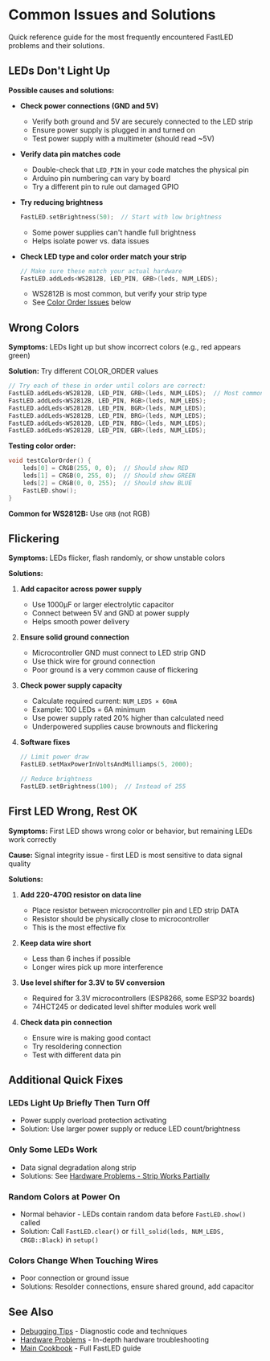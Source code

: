 # Common Issues and Solutions

Quick reference guide for the most frequently encountered FastLED problems and their solutions.

## LEDs Don't Light Up

**Possible causes and solutions:**

- **Check power connections (GND and 5V)**
  - Verify both ground and 5V are securely connected to the LED strip
  - Ensure power supply is plugged in and turned on
  - Test power supply with a multimeter (should read ~5V)

- **Verify data pin matches code**
  - Double-check that `LED_PIN` in your code matches the physical pin
  - Arduino pin numbering can vary by board
  - Try a different pin to rule out damaged GPIO

- **Try reducing brightness**
  ```cpp
  FastLED.setBrightness(50);  // Start with low brightness
  ```
  - Some power supplies can't handle full brightness
  - Helps isolate power vs. data issues

- **Check LED type and color order match your strip**
  ```cpp
  // Make sure these match your actual hardware
  FastLED.addLeds<WS2812B, LED_PIN, GRB>(leds, NUM_LEDS);
  ```
  - WS2812B is most common, but verify your strip type
  - See [Color Order Issues](#wrong-colors) below

## Wrong Colors

**Symptoms:** LEDs light up but show incorrect colors (e.g., red appears green)

**Solution:** Try different COLOR_ORDER values

```cpp
// Try each of these in order until colors are correct:
FastLED.addLeds<WS2812B, LED_PIN, GRB>(leds, NUM_LEDS);  // Most common
FastLED.addLeds<WS2812B, LED_PIN, RGB>(leds, NUM_LEDS);
FastLED.addLeds<WS2812B, LED_PIN, BGR>(leds, NUM_LEDS);
FastLED.addLeds<WS2812B, LED_PIN, BRG>(leds, NUM_LEDS);
FastLED.addLeds<WS2812B, LED_PIN, RBG>(leds, NUM_LEDS);
FastLED.addLeds<WS2812B, LED_PIN, GBR>(leds, NUM_LEDS);
```

**Testing color order:**
```cpp
void testColorOrder() {
    leds[0] = CRGB(255, 0, 0);  // Should show RED
    leds[1] = CRGB(0, 255, 0);  // Should show GREEN
    leds[2] = CRGB(0, 0, 255);  // Should show BLUE
    FastLED.show();
}
```

**Common for WS2812B:** Use `GRB` (not RGB)

## Flickering

**Symptoms:** LEDs flicker, flash randomly, or show unstable colors

**Solutions:**

1. **Add capacitor across power supply**
   - Use 1000µF or larger electrolytic capacitor
   - Connect between 5V and GND at power supply
   - Helps smooth power delivery

2. **Ensure solid ground connection**
   - Microcontroller GND must connect to LED strip GND
   - Use thick wire for ground connection
   - Poor ground is a very common cause of flickering

3. **Check power supply capacity**
   - Calculate required current: `NUM_LEDS × 60mA`
   - Example: 100 LEDs = 6A minimum
   - Use power supply rated 20% higher than calculated need
   - Underpowered supplies cause brownouts and flickering

4. **Software fixes**
   ```cpp
   // Limit power draw
   FastLED.setMaxPowerInVoltsAndMilliamps(5, 2000);

   // Reduce brightness
   FastLED.setBrightness(100);  // Instead of 255
   ```

## First LED Wrong, Rest OK

**Symptoms:** First LED shows wrong color or behavior, but remaining LEDs work correctly

**Cause:** Signal integrity issue - first LED is most sensitive to data signal quality

**Solutions:**

1. **Add 220-470Ω resistor on data line**
   - Place resistor between microcontroller pin and LED strip DATA
   - Resistor should be physically close to microcontroller
   - This is the most effective fix

2. **Keep data wire short**
   - Less than 6 inches if possible
   - Longer wires pick up more interference

3. **Use level shifter for 3.3V to 5V conversion**
   - Required for 3.3V microcontrollers (ESP8266, some ESP32 boards)
   - 74HCT245 or dedicated level shifter modules work well

4. **Check data pin connection**
   - Ensure wire is making good contact
   - Try resoldering connection
   - Test with different data pin

## Additional Quick Fixes

### LEDs Light Up Briefly Then Turn Off
- Power supply overload protection activating
- Solution: Use larger power supply or reduce LED count/brightness

### Only Some LEDs Work
- Data signal degradation along strip
- Solutions: See [Hardware Problems - Strip Works Partially](hardware.md#strip-works-partially)

### Random Colors at Power On
- Normal behavior - LEDs contain random data before `FastLED.show()` called
- Solution: Call `FastLED.clear()` or `fill_solid(leds, NUM_LEDS, CRGB::Black)` in `setup()`

### Colors Change When Touching Wires
- Poor connection or ground issue
- Solutions: Resolder connections, ensure shared ground, add capacitor

## See Also

- [Debugging Tips](debugging.md) - Diagnostic code and techniques
- [Hardware Problems](hardware.md) - In-depth hardware troubleshooting
- [Main Cookbook](../COOKBOOK.md) - Full FastLED guide
